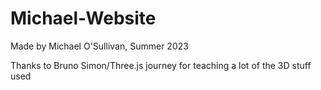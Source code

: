 # Michael-Website

Made by Michael O'Sullivan, Summer 2023


Thanks to Bruno Simon/Three.js journey for teaching a lot of the 3D stuff used